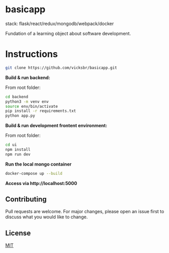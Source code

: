 # basicapp

stack: flask/react/redux/mongodb/webpack/docker

Fundation of a learning object about software development.


# Instructions

```bash
git clone https://github.com/vicksbr/basicapp.git
```

**Build & run backend:**

From root folder:

```bash
cd backend
python3 -m venv env
source env/bin/activate
pip install -r requirements.txt
python app.py
```

**Build & run development frontent environment:**

From root folder:

```bash
cd ui
npm install
npm run dev
```

**Run the local mongo container**

```bash
docker-compose up --build 
```
**Access via http://localhost:5000**

## Contributing
Pull requests are welcome. For major changes, please open an issue first to discuss what you would like to change.

## License
[MIT](https://choosealicense.com/licenses/mit/)

